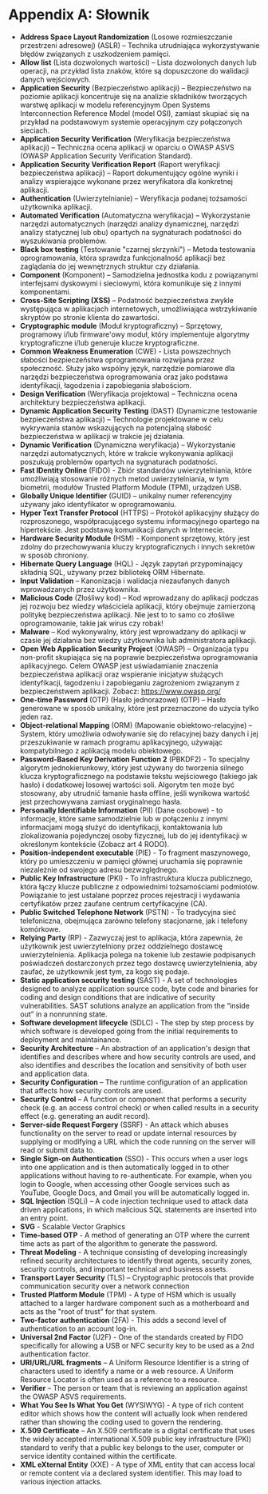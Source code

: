 # Appendix A: Słownik

- **Address Space Layout Randomization** (Losowe rozmieszczanie przestrzeni adresowej) (ASLR) – Technika utrudniająca wykorzystywanie błędów związanych z uszkodzeniem pamięci.
- **Allow list** (Lista dozwolonych wartości) – Lista dozwolonych danych lub operacji, na przykład lista znaków, które są dopuszczone do walidacji danych wejściowych.
- **Application Security** (Bezpieczeństwo aplikacji) – Bezpieczeństwo na poziomie aplikacji koncentruje się na analizie składników tworzących warstwę aplikacji w modelu referencyjnym Open Systems Interconnection Reference Model (model OSI), zamiast skupiać się na przykład na podstawowym systemie operacyjnym czy połączonych sieciach.
- **Application Security Verification** (Weryfikacja bezpieczeństwa aplikacji) – Techniczna ocena aplikacji w oparciu o OWASP ASVS (OWASP Application Security Verification Standard).
- **Application Security Verification Report** (Raport weryfikacji bezpieczeństwa aplikacji) – Raport dokumentujący ogólne wyniki i analizy wspierające wykonane przez weryfikatora dla konkretnej aplikacji.
- **Authentication** (Uwierzytelnianie) – Weryfikacja podanej tożsamości użytkownika aplikacji.
- **Automated Verification** (Automatyczna weryfikacja) – Wykorzystanie narzędzi automatycznych (narzędzi analizy dynamicznej, narzędzi analizy statycznej lub obu) opartych na sygnaturach podatności do wyszukiwania problemów.
- **Black box testing** (Testowanie "czarnej skrzynki") – Metoda testowania oprogramowania, która sprawdza funkcjonalność aplikacji bez zaglądania do jej wewnętrznych struktur czy działania.
- **Component** (Komponent) – Samodzielna jednostka kodu z powiązanymi interfejsami dyskowymi i sieciowymi, która komunikuje się z innymi komponentami.
- **Cross-Site Scripting (XSS)** – Podatność bezpieczeństwa zwykle występująca w aplikacjach internetowych, umożliwiająca wstrzykiwanie skryptów po stronie klienta do zawartości.
- **Cryptographic module** (Moduł kryptograficzny) – Sprzętowy, programowy i/lub firmware'owy moduł, który implementuje algorytmy kryptograficzne i/lub generuje klucze kryptograficzne.
- **Common Weakness Enumeration** (CWE) - Lista powszechnych słabości bezpieczeństwa oprogramowania rozwijana przez społeczność. Służy jako wspólny język, narzędzie pomiarowe dla narzędzi bezpieczeństwa oprogramowania oraz jako podstawa identyfikacji, łagodzenia i zapobiegania słabościom.
- **Design Verification** (Weryfikacja projektowa) – Techniczna ocena architektury bezpieczeństwa aplikacji.
- **Dynamic Application Security Testing** (DAST) (Dynamiczne testowanie bezpieczeństwa aplikacji) – Technologie projektowane w celu wykrywania stanów wskazujących na potencjalną słabość bezpieczeństwa w aplikacji w trakcie jej działania.
- **Dynamic Verification** (Dynamiczna weryfikacja) – Wykorzystanie narzędzi automatycznych, które w trakcie wykonywania aplikacji poszukują problemów opartych na sygnaturach podatności.
- **Fast IDentity Online** (FIDO) - Zbiór standardów uwierzytelniania, które umożliwiają stosowanie różnych metod uwierzytelniania, w tym biometrii, modułów Trusted Platform Module (TPM), urządzeń USB.
- **Globally Unique Identifier** (GUID) – unikalny numer referencyjny używany jako identyfikator w oprogramowaniu.
- **Hyper Text Transfer Protocol** (HTTPS) –  Protokół aplikacyjny służący do rozproszonego, współpracującego systemu informacyjnego opartego na hipertekście. Jest podstawą komunikacji danych w Internecie.
- **Hardware Security Module** (HSM) - Komponent sprzętowy, który jest zdolny do przechowywania kluczy kryptograficznych i innych sekretów w sposób chroniony.
- **Hibernate Query Language** (HQL) - Język zapytań przypominający składnią SQL, używany przez bibliotekę ORM Hibernate.
- **Input Validation** –  Kanonizacja i walidacja niezaufanych danych wprowadzanych przez użytkownika.
- **Malicious Code** (Złośliwy kod) – Kod wprowadzany do aplikacji podczas jej rozwoju bez wiedzy właściciela aplikacji, który obejmuje zamierzoną politykę bezpieczeństwa aplikacji. Nie jest to to samo co złośliwe oprogramowanie, takie jak wirus czy robak!
- **Malware** –  Kod wykonywalny, który jest wprowadzany do aplikacji w czasie jej działania bez wiedzy użytkownika lub administratora aplikacji.
- **Open Web Application Security Project** (OWASP) – Organizacja typu non-profit skupiająca się na poprawie bezpieczeństwa oprogramowania aplikacyjnego. Celem OWASP jest uświadamianie znaczenia bezpieczeństwa aplikacji oraz wspieranie inicjatyw służących identyfikacji, łagodzeniu i zapobieganiu zagrożeniom związanym z bezpieczeństwem aplikacji. Zobacz: https://www.owasp.org/
- **One-time Password** (OTP) (Hasło jednorazowe) (OTP) – Hasło generowane w sposób unikalny, które jest przeznaczone do użycia tylko jeden raz.
- **Object-relational Mapping** (ORM) (Mapowanie obiektowo-relacyjne) – System, który umożliwia odwoływanie się do relacyjnej bazy danych i jej przeszukiwanie w ramach programu aplikacyjnego, używając kompatybilnego z aplikacją modelu obiektowego.
- **Password-Based Key Derivation Function 2** (PBKDF2) - To specjalny algorytm jednokierunkowy, który jest używany do tworzenia silnego klucza kryptograficznego na podstawie tekstu wejściowego (takiego jak hasło) i dodatkowej losowej wartości soli. Algorytm ten może być stosowany, aby utrudnić łamanie hasła offline, jeśli wynikowa wartość jest przechowywana zamiast oryginalnego hasła.
- **Personally Identifiable Information** (PII) (Dane osobowe) - to informacje, które same samodzielnie lub w połączeniu z innymi informacjami mogą służyć do identyfikacji, kontaktowania lub zlokalizowania pojedynczej osoby fizycznej, lub do jej identyfikacji w określonym kontekście (Zobacz art 4 RODO).
- **Position-independent executable** (PIE) - To fragment maszynowego, który po umieszczeniu w pamięci głównej uruchamia się poprawnie niezależnie od swojego adresu bezwzględnego.
- **Public Key Infrastructure** (PKI) - To infrastruktura klucza publicznego, która łączy klucze publiczne z odpowiednimi tożsamościami podmiotów. Powiązanie to jest ustalane poprzez proces rejestracji i wydawania certyfikatów przez zaufane centrum certyfikacyjne (CA).
- **Public Switched Telephone Network** (PSTN) - To tradycyjna sieć telefoniczna, obejmująca zarówno telefony stacjonarne, jak i telefony komórkowe.
- **Relying Party** (RP) - Zazwyczaj jest to aplikacja, która zapewnia, że użytkownik jest uwierzytelniony przez oddzielnego dostawcę uwierzytelnienia. Aplikacja polega na tokenie lub zestawie podpisanych poświadczeń dostarczonych przez tego dostawcę uwierzytelnienia, aby zaufać, że użytkownik jest tym, za kogo się podaje.
- **Static application security testing** (SAST) - A set of technologies designed to analyze application source code, byte code and binaries for coding and design conditions that are indicative of security vulnerabilities. SAST solutions analyze an application from the “inside out” in a nonrunning state.
- **Software development lifecycle** (SDLC) - The step by step process by which software is developed going from the initial requirements to deployment and maintainance.
- **Security Architecture** – An abstraction of an application's design that identifies and describes where and how security controls are used, and also identifies and describes the location and sensitivity of both user and application data.
- **Security Configuration** – The runtime configuration of an application that affects how security controls are used.
- **Security Control** – A function or component that performs a security check (e.g. an access control check) or when called results in a security effect (e.g. generating an audit record).
- **Server-side Request Forgery** (SSRF) - An attack which abuses functionality on the server to read or update internal resources by supplying or modifying a URL which the code running on the server will read or submit data to.
- **Single Sign-on Authentication** (SSO) - This occurs when a user logs into one application and is then automatically logged in to other applications without having to re-authenticate. For example, when you login to Google, when accessing other Google services such as YouTube, Google Docs, and Gmail you will be automatically logged in.
- **SQL Injection** (SQLi) – A code injection technique used to attack data driven applications, in which malicious SQL statements are inserted into an entry point.
- **SVG** - Scalable Vector Graphics
- **Time-based OTP** - A method of generating an OTP where the current time acts as part of the algorithm to generate the password.
- **Threat Modeling** - A technique consisting of developing increasingly refined security architectures to identify threat agents, security zones, security controls, and important technical and business assets.
- **Transport Layer Security** (TLS) – Cryptographic protocols that provide communication security over a network connection
- **Trusted Platform Module** (TPM) - A type of HSM which is usually attached to a larger hardware component such as a motherboard and acts as the "root of trust" for that system.
- **Two-factor authentication** (2FA) - This adds a second level of authentication to an account log-in.
- **Universal 2nd Factor** (U2F) - One of the standards created by FIDO specifically for allowing a USB or NFC security key to be used as a 2nd authentication factor.
- **URI/URL/URL fragments** – A Uniform Resource Identifier is a string of characters used to identify a name or a web resource. A Uniform Resource Locator is often used as a reference to a resource.
- **Verifier** – The person or team that is reviewing an application against the OWASP ASVS requirements.
- **What You See Is What You Get** (WYSIWYG) - A type of rich content editor which shows how the content will actually look when rendered rather than showing the coding used to govern the rendering.
- **X.509 Certificate** – An X.509 certificate is a digital certificate that uses the widely accepted international X.509 public key infrastructure (PKI) standard to verify that a public key belongs to the user, computer or service identity contained within the certificate.
- **XML eXternal Entity** (XXE) - A type of XML entity that can access local or remote content via a declared system identifier. This may load to various injection attacks.
